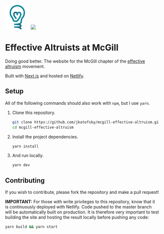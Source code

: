 <img src="public/images/ea-logo.png" alt="drawing" width="80"/>

<img src="https://api.netlify.com/api/v1/badges/12a2190a-5861-4816-bb81-97f41009747d/deploy-status">

# Effective Altruists at McGill

Doing good better. The website for the McGill chapter of the [effective altruism](https://www.effectivealtruism.org/) movement.

Built with [Next.js](https://nextjs.org/) and hosted on [Netlify](https://www.netlify.com/).

## Setup

All of the following commands should also work with `npm`, but I use `yarn`.

1. Clone this repository.

   ```bash
   git clone https://github.com/jkatofsky/mcgill-effective-altruism.git
   cd mcgill-effective-altruism
   ```

2. Install the project dependencies.

    ```bash
    yarn install
    ```

3. And run locally.

    ```bash
    yarn dev
    ```

## Contributing

If you wish to contribute, please fork the repository and make a pull request!

**IMPORTANT:** For those with write privileges to this repository, know that it is continuously deployed with Netlify. Code pushed to the master branch will be automatically built on production. It is therefore very important to test building the site and hosting the result locally before pushing any code:

```bash
yarn build && yarn start
```
